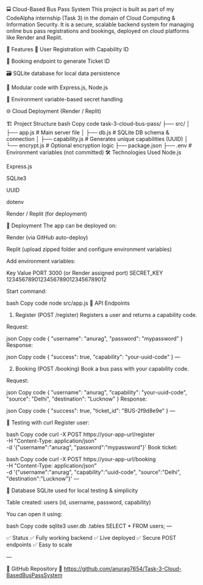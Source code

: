 🚍 Cloud-Based Bus Pass System
This project is built as part of my CodeAlpha internship (Task 3) in the domain of Cloud Computing & Information Security. It is a secure, scalable backend system for managing online bus pass registrations and bookings, deployed on cloud platforms like Render and Replit.

📌 Features
🧾 User Registration with Capability ID

🎫 Booking endpoint to generate Ticket ID

🗃️ SQLite database for local data persistence

🧠 Modular code with Express.js, Node.js

🔐 Environment variable-based secret handling

🌐 Cloud Deployment (Render / Replit)

🏗️ Project Structure
bash
Copy code
task-3-cloud-bus-pass/
├── src/
│   ├── app.js              # Main server file
│   ├── db.js               # SQLite DB schema & connection
│   ├── capability.js       # Generates unique capabilities (UUID)
│   └── encrypt.js          # Optional encryption logic
├── package.json
├── .env                    # Environment variables (not committed)
🛠️ Technologies Used
Node.js

Express.js

SQLite3

UUID

dotenv

Render / Replit (for deployment)

🚀 Deployment
The app can be deployed on:

Render (via GitHub auto-deploy)

Replit (upload zipped folder and configure environment variables)

Add environment variables:

Key	Value
PORT	3000 (or Render assigned port)
SECRET_KEY	12345678901234567890123456789012

Start command:

bash
Copy code
node src/app.js
📮 API Endpoints
1. Register (POST /register)
Registers a user and returns a capability code.

Request:

json
Copy code
{
  "username": "anurag",
  "password": "mypassword"
}
Response:

json
Copy code
{
  "success": true,
  "capability": "your-uuid-code"
}
—

2. Booking (POST /booking)
Book a bus pass with your capability code.

Request:

json
Copy code
{
  "username": "anurag",
  "capability": "your-uuid-code",
  "source": "Delhi",
  "destination": "Lucknow"
}
Response:

json
Copy code
{
  "success": true,
  "ticket_id": "BUS-2f9d8e9e"
}
—

🧪 Testing with curl
Register user:

bash
Copy code
curl -X POST https://your-app-url/register \
  -H "Content-Type: application/json" \
  -d '{"username":"anurag", "password":"mypassword"}'
Book ticket:

bash
Copy code
curl -X POST https://your-app-url/booking \
  -H "Content-Type: application/json" \
  -d '{"username":"anurag", "capability":"uuid-code", "source":"Delhi", "destination":"Lucknow"}'
—

📂 Database
SQLite used for local testing & simplicity

Table created: users (id, username, password, capability)

You can open it using:

bash
Copy code
sqlite3 user.db
.tables
SELECT * FROM users;
—

✅ Status
✅ Fully working backend
✅ Live deployed
✅ Secure POST endpoints
✅ Easy to scale

—

📎 GitHub Repository
🔗 https://github.com/anurag7654/Task-3-Cloud-BasedBusPassSystem